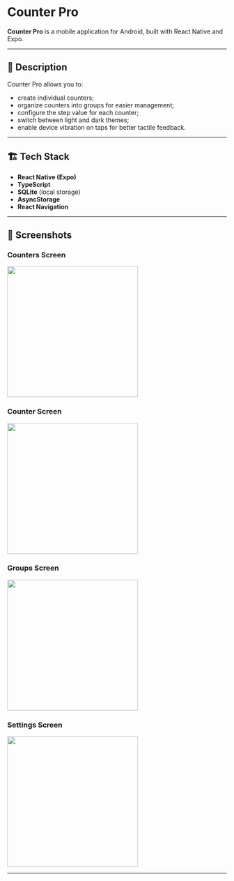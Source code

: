 # Counter Pro

**Counter Pro** is a mobile application for Android, built with React Native and Expo.

---

## 📱 Description

Counter Pro allows you to:
- create individual counters;
- organize counters into groups for easier management;
- configure the step value for each counter;
- switch between light and dark themes;
- enable device vibration on taps for better tactile feedback.

---

## 🏗️ Tech Stack

- **React Native (Expo)**
- **TypeScript**
- **SQLite** (local storage)
- **AsyncStorage**
- **React Navigation**

---

## 📸 Screenshots

### Counters Screen

<img src="https://oshurek.com/counter-pro-counters.jpg" width="300" />

### Counter Screen

<img src="https://oshurek.com/counter-pro-counter.jpg" width="300" />

### Groups Screen

<img src="https://oshurek.com/counter-pro-groups.jpg" width="300" />

### Settings Screen

<img src="https://oshurek.com/counter-pro-settings.jpg" width="300" />

---
